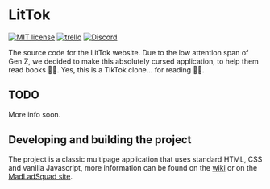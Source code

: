 # LitTok
[![MIT license](https://img.shields.io/badge/License-MIT-blue.svg)](https://lbesson.mit-license.org/)
[![trello](https://img.shields.io/badge/Trello-UDE-blue])](https://trello.com/b/HmfuRY2K/untitleddesktop)
[![Discord](https://img.shields.io/discord/717037253292982315.svg?label=&logo=discord&logoColor=ffffff&color=7389D8&labelColor=6A7EC2)](https://discord.gg/4wgH8ZE)

The source code for the LitTok website. Due to the low attention span of Gen Z, we decided to make this absolutely cursed application, to help them read books 🤦‍♂️. Yes,
this is a TikTok clone... for reading 🤦‍♂️.

## TODO
More info soon.

## Developing and building the project
The project is a classic multipage application that uses standard HTML, CSS and vanilla Javascript, more information can be found 
on the [wiki](https://github.com/MadLadSquad/LitTok/wiki/) or on the 
[MadLadSquad site](https://madladsquad.com/docs/LitTok/Home).

